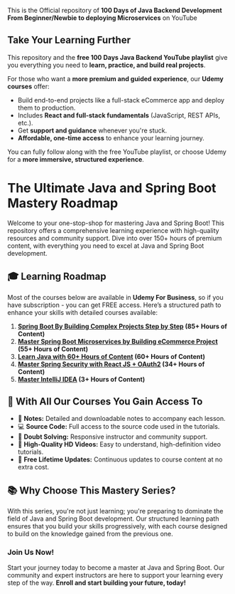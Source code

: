 This is the Official repository of **100 Days of Java Backend Development From Beginner/Newbie to deploying Microservices** on YouTube

## Take Your Learning Further

This repository and the **free 100 Days Java Backend YouTube playlist** give you everything you need to **learn, practice, and build real projects**.

For those who want a **more premium and guided experience**, our **Udemy courses** offer:

- Build end-to-end projects like a full-stack eCommerce app and deploy them to production.  
- Includes **React and full-stack fundamentals** (JavaScript, REST APIs, etc.).  
- Get **support and guidance** whenever you're stuck.  
- **Affordable, one-time access** to enhance your learning journey.

You can fully follow along with the free YouTube playlist, or choose Udemy for a **more immersive, structured experience**.


# The Ultimate Java and Spring Boot Mastery Roadmap

Welcome to your one-stop-shop for mastering Java and Spring Boot! This repository offers a comprehensive learning experience with high-quality resources and community support. Dive into over 150+ hours of premium content, with everything you need to excel at Java and Spring Boot development.

## 🎓 Learning Roadmap

Most of the courses below are available in **Udemy For Business**, so if you have subscription - you can get FREE access.
Here’s a structured path to enhance your skills with detailed courses available:

1. **[Spring Boot By Building Complex Projects Step by Step](https://faisalmemon.com/spring-boot) (85+ Hours of Content)**
2. **[Master Spring Boot Microservices by Building eCommerce Project](https://faisalmemon.com/microservices) (55+ Hours of Content)**
3. **[Learn Java with 60+ Hours of Content](http://faisalmemon.com/java) (60+ Hours of Content)**
4. **[Master Spring Security with React JS + OAuth2](https://faisalmemon.com/spring-security) (34+ Hours of Content)**
5. **[Master IntelliJ IDEA](http://faisalmemon.com/intellij) (3+ Hours of Content)**


## 🌟 With All Our Courses You Gain Access To

- 📝 **Notes:** Detailed and downloadable notes to accompany each lesson.
- 💻 **Source Code:** Full access to the source code used in the tutorials.
- 🤔 **Doubt Solving:** Responsive instructor and community support.
- 🎥 **High-Quality HD Videos:** Easy to understand, high-definition video tutorials.
- 🔄 **Free Lifetime Updates:** Continuous updates to course content at no extra cost.

## 📚 Why Choose This Mastery Series?

With this series, you're not just learning; you're preparing to dominate the field of Java and Spring Boot development. Our structured learning path ensures that you build your skills progressively, with each course designed to build on the knowledge gained from the previous one.

### Join Us Now!

Start your journey today to become a master at Java and Spring Boot. Our community and expert instructors are here to support your learning every step of the way. **Enroll and start building your future, today!**




